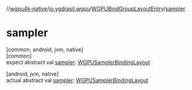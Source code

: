 //[wgpu4k-native](../../../index.md)/[io.ygdrasil.wgpu](../index.md)/[WGPUBindGroupLayoutEntry](index.md)/[sampler](sampler.md)

# sampler

[common, android, jvm, native]\
[common]\
expect abstract val [sampler](sampler.md): [WGPUSamplerBindingLayout](../-w-g-p-u-sampler-binding-layout/index.md)

[android, jvm, native]\
actual abstract val [sampler](sampler.md): [WGPUSamplerBindingLayout](../-w-g-p-u-sampler-binding-layout/index.md)
